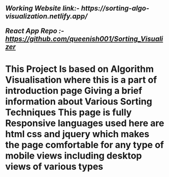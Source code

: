 <h2><i>Working Website link:-
https://sorting-algo-visualization.netlify.app/

React App  Repo :-
  https://github.com/queenish001/Sorting_Visualizer</i><h2>

<h1>This Project Is based on Algorithm Visualisation where this is a part of introduction page Giving a brief information about Various Sorting Techniques This page is fully Responsive languages used here are html css and jquery which makes the page comfortable for any type of mobile views including desktop views of various types
  </h1>
